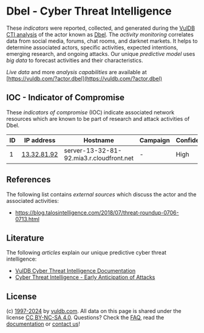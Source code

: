 # Dbel - Cyber Threat Intelligence

These _indicators_ were reported, collected, and generated during the [VulDB CTI analysis](https://vuldb.com/?kb.cti) of the actor known as [Dbel](https://vuldb.com/?actor.dbel). The _activity monitoring_ correlates data from social media, forums, chat rooms, and darknet markets. It helps to determine associated actors, specific activities, expected intentions, emerging research, and ongoing attacks. Our unique _predictive model_ uses _big data_ to forecast activities and their characteristics.

_Live data_ and more _analysis capabilities_ are available at [https://vuldb.com/?actor.dbel](https://vuldb.com/?actor.dbel)

## IOC - Indicator of Compromise

These _indicators of compromise_ (IOC) indicate associated network resources which are known to be part of research and attack activities of Dbel.

ID | IP address | Hostname | Campaign | Confidence
-- | ---------- | -------- | -------- | ----------
1 | [13.32.81.92](https://vuldb.com/?ip.13.32.81.92) | server-13-32-81-92.mia3.r.cloudfront.net | - | High

## References

The following list contains _external sources_ which discuss the actor and the associated activities:

* https://blog.talosintelligence.com/2018/07/threat-roundup-0706-0713.html

## Literature

The following _articles_ explain our unique predictive cyber threat intelligence:

* [VulDB Cyber Threat Intelligence Documentation](https://vuldb.com/?kb.cti)
* [Cyber Threat Intelligence - Early Anticipation of Attacks](https://www.scip.ch/en/?labs.20201022)

## License

(c) [1997-2024](https://vuldb.com/?kb.changelog) by [vuldb.com](https://vuldb.com/?kb.about). All data on this page is shared under the license [CC BY-NC-SA 4.0](https://creativecommons.org/licenses/by-nc-sa/4.0/). Questions? Check the [FAQ](https://vuldb.com/?kb.faq), read the [documentation](https://vuldb.com/?kb) or [contact us](https://vuldb.com/?contact)!
